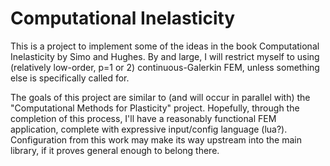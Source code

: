 Computational Inelasticity
==========================

This is a project to implement some of the ideas in the book
Computational Inelasticity by Simo and Hughes. By and large,
I will restrict myself to using (relatively low-order, p=1 or 2)
continuous-Galerkin FEM, unless something else is specifically 
called for.

The goals of this project are similar to (and will occur in
parallel with) the "Computational Methods for Plasticity" project.
Hopefully, through the completion of this process, I'll have a
reasonably functional FEM application, complete with expressive
input/config language (lua?). Configuration from this work may
make its way upstream into the main library, if it proves general
enough to belong there.
